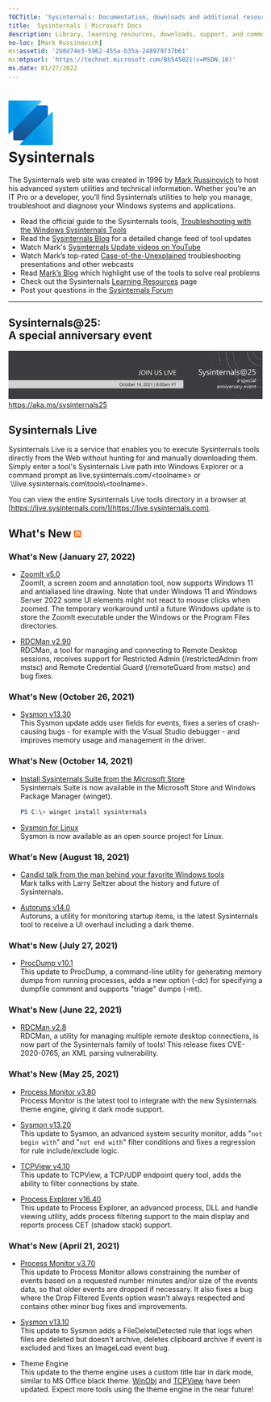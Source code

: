 ```yaml
---
TOCTitle: 'Sysinternals: Documentation, downloads and additional resources'
title:  Sysinternals | Microsoft Docs
description: Library, learning resources, downloads, support, and community. Evaluate and find out how to install, deploy, and maintain Windows with Sysinternals utilities.
no-loc: [Mark Russinovich]
ms:assetid: '2b0d74e3-5962-455a-b35a-248979737b61'
ms:mtpsurl: 'https://technet.microsoft.com/Bb545021(v=MSDN.10)'
ms.date: 01/27/2022
---
```


# ![Sysinternals icon](media/index/Sysinternals.png)<br>Sysinternals
The Sysinternals web site was created in 1996 by [Mark Russinovich](https://blogs.technet.microsoft.com/markrussinovich/) to host his advanced system utilities and technical information. Whether you’re an IT Pro or a developer, you’ll find Sysinternals utilities to help you manage, troubleshoot and diagnose your Windows systems and applications.  
  -   Read the official guide to the Sysinternals tools, [Troubleshooting with the Windows Sysinternals Tools](~/resources/troubleshooting-book.md)
-   Read the [Sysinternals Blog](https://techcommunity.microsoft.com/t5/Sysinternals-Blog/bg-p/Sysinternals-Blog) for a detailed change feed of tool updates
-   Watch Mark's [Sysinternals Update videos on YouTube](https://www.youtube.com/playlist?list=PLhFhDWFYccZ_GvdJ11NZwaBAhwDCWmni_)
-   Watch Mark’s top-rated [Case-of-the-Unexplained](~/resources/webcasts.md) troubleshooting presentations and other webcasts
-   Read [Mark’s Blog](https://techcommunity.microsoft.com/t5/Windows-Blog-Archive/bg-p/Windows-Blog-Archive/label-name/Mark%20Russinovich) which highlight use of the tools to solve real problems
-   Check out the Sysinternals [Learning Resources](~/resources/index.md) page
-   Post your questions in the [Sysinternals Forum](https://aka.ms/sysint-forums)
---
## Sysinternals@25: <br>A special anniversary event
[![Sysinternals@25](media/index/sysinternals25_banner.png)](https://aka.ms/sysinternals25)
https://aka.ms/sysinternals25

## Sysinternals Live

Sysinternals Live is a service that enables you to execute Sysinternals tools directly from the Web without hunting for and manually downloading them. Simply enter a tool's Sysinternals Live path into Windows Explorer or a command prompt as live.sysinternals.com/&lt;toolname&gt; or  \\\\live.sysinternals.com\tools\\&lt;toolname&gt;.

You can view the entire Sysinternals Live tools directory in a browser at [https://live.sysinternals.com/](https://live.sysinternals.com).

## What's New [![RSS icon](media/index/rss.gif)](https://techcommunity.microsoft.com/plugins/custom/microsoft/o365/custom-blog-rss?board=Sysinternals-Blog)

### What's New (January 27, 2022)

- [ZoomIt v5.0](~/downloads/zoomit.md)  
ZoomIt, a screen zoom and annotation tool, now supports Windows 11 and antialiased line drawing. Note that under Windows 11 and Windows Server 2022 some UI elements might not react to mouse clicks when zoomed. The temporary workaround until a future Windows update is to store the ZoomIt executable under the Windows or the Program Files directories.

- [RDCMan v2.90](~/downloads/rdcman.md)  
RDCMan, a tool for managing and connecting to Remote Desktop sessions, receives support for Restricted Admin (/restrictedAdmin from mstsc) and Remote Credential Guard (/remoteGuard from mstsc) and bug fixes.

### What's New (October 26, 2021)

- [Sysmon v13.30](~/downloads/sysmon.md)  
This Sysmon update adds user fields for events, fixes a series of crash-causing bugs - for example with the Visual Studio debugger - and improves memory usage and management in the driver.

### What's New (October 14, 2021)

- [Install Sysinternals Suite from the Microsoft Store](ms-windows-store://pdp/?productid=9P7KNL5RWT25)  
Sysinternals Suite is now available in the Microsoft Store and Windows Package Manager (winget).

  ```powershell
  PS C:\> winget install sysinternals
  ```

- [Sysmon for Linux](https://github.com/Sysinternals/SysmonForLinux)  
Sysmon is now available as an open source project for Linux.

### What's New (August 18, 2021)

- [Candid talk from the man behind your favorite Windows tools](https://www.hpe.com/us/en/insights/articles/candid-talk-from-the-man-behind-your-favorite-windows-tools-2107.html)  
Mark talks with Larry Seltzer about the history and future of Sysinternals.

- [Autoruns v14.0](~/downloads/autoruns.md)  
Autoruns, a utility for monitoring startup items, is the latest Sysinternals tool to receive a UI overhaul including a dark theme.

### What's New (July 27, 2021)

- [ProcDump v10.1](~/downloads/procdump.md)  
This update to ProcDump, a command-line utility for generating memory dumps from running processes, adds a new option (-dc) for specifying a dumpfile comment and supports "triage" dumps (-mt).

### What's New (June 22, 2021)

- [RDCMan v2.8](~/downloads/rdcman.md)  
RDCMan, a utility for managing multiple remote desktop connections, is now part of the Sysinternals family of tools! This release fixes CVE-2020-0765, an XML parsing vulnerability.

### What's New (May 25, 2021)

- [Process Monitor v3.80](~/downloads/procmon.md)  
Process Monitor is the latest tool to integrate with the new Sysinternals theme engine, giving it dark mode support.

- [Sysmon v13.20](~/downloads/sysmon.md)  
This update to Sysmon, an advanced system security monitor, adds "`not begin with`" and "`not end with`" filter conditions and fixes a regression for rule include/exclude logic.

- [TCPView v4.10](~/downloads/tcpview.md)  
This update to TCPView, a TCP/UDP endpoint query tool, adds the ability to filter connections by state.

- [Process Explorer v16.40](~/downloads/process-explorer.md)  
This update to Process Explorer, an advanced process, DLL and handle viewing utility, adds process filtering support to the main display and reports process CET (shadow stack) support.

### What's New (April 21, 2021)

- [Process Monitor v3.70](~/downloads/procmon.md)  
This update to Process Monitor allows constraining the number of events based on a requested number minutes and/or size of the events data, so that older events are dropped if necessary. It also fixes a bug where the Drop Filtered Events option wasn’t always respected and contains other minor bug fixes and improvements.

- [Sysmon v13.10](~/downloads/sysmon.md)  
This update to Sysmon adds a FileDeleteDetected rule that logs when files are deleted but doesn't archive, deletes clipboard archive if event is excluded and fixes an ImageLoad event bug.

- Theme Engine  
This update to the theme engine uses a custom title bar in dark mode, similar to MS Office black theme. [WinObj](~/downloads/winobj.md) and [TCPView](~/downloads/tcpview.md) have been updated. Expect more tools using the theme engine in the near future!
